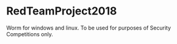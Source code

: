 # RedTeamProject2018
Worm for windows and linux. To be used for purposes of Security Competitions only.
